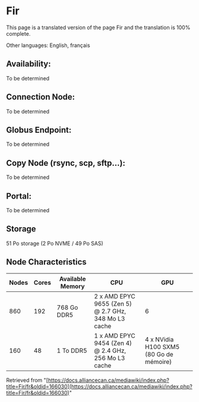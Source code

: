 # Fir

This page is a translated version of the page Fir and the translation is 100% complete.

Other languages: English, français

## Availability:

To be determined

## Connection Node:

To be determined

## Globus Endpoint:

To be determined

## Copy Node (rsync, scp, sftp...):

To be determined

## Portal:

To be determined


## Storage

51 Po storage (2 Po NVME / 49 Po SAS)


## Node Characteristics

| Nodes | Cores | Available Memory | CPU | GPU |
|---|---|---|---|---|
| 860 | 192 | 768 Go DDR5 | 2 x AMD EPYC 9655 (Zen 5) @ 2.7 GHz, 348 Mo L3 cache | 6 |
| 160 | 48 | 1 To DDR5 | 1 x AMD EPYC 9454 (Zen 4) @ 2.4 GHz, 256 Mo L3 cache | 4 x NVidia H100 SXM5 (80 Go de mémoire) |


Retrieved from "[https://docs.alliancecan.ca/mediawiki/index.php?title=Fir/fr&oldid=166030](https://docs.alliancecan.ca/mediawiki/index.php?title=Fir/fr&oldid=166030)"

